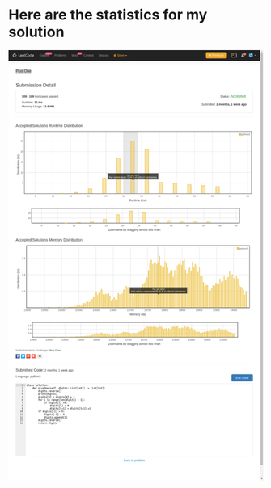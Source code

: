 # **Here are the statistics for my solution**
![Solution Stats](https://github.com/shashwatroy/Leetcode/blob/master/images/Plus%20One.png)
